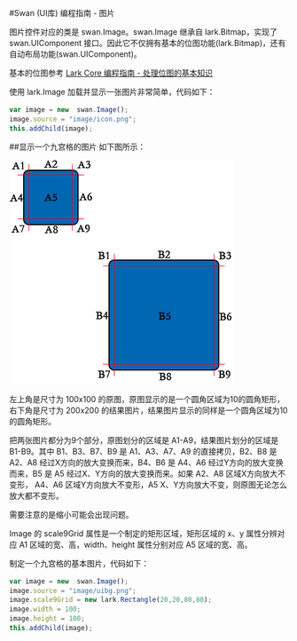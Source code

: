 #Swan (UI库) 编程指南 - 图片

图片控件对应的类是 swan.Image。swan.Image 继承自 lark.Bitmap，实现了 swan.UIComponent 接口。因此它不仅拥有基本的位图功能(lark.Bitmap)，还有自动布局功能(swan.UIComponent)。

基本的位图参考 [Lark Core 编程指南 - 处理位图的基本知识](../core/12-0-bitmap.md)

使用 lark.Image 加载并显示一张图片非常简单，代码如下：

```  TypeScript
var image = new  swan.Image();
image.source = "image/icon.png";
this.addChild(image);
```

##显示一个九宫格的图片
如下图所示：

![](image/7-2-scale9Grid.png)

左上角是尺寸为 100x100 的原图，原图显示的是一个圆角区域为10的圆角矩形，右下角是尺寸为 200x200 的结果图片，结果图片显示的同样是一个圆角区域为10的圆角矩形。

把两张图片都分为9个部分，原图划分的区域是 A1-A9，结果图片划分的区域是 B1-B9。其中 B1、B3、B7、B9 是 A1、A3、A7、A9 的直接拷贝，B2、B8 是 A2、A8 经过X方向的放大变换而来，B4、B6 是 A4、A6 经过Y方向的放大变换而来，B5 是 A5 经过X、Y方向的放大变换而来。如果 A2、A8 区域X方向放大不变形， A4、A6 区域Y方向放大不变形，A5 X、Y方向放大不变，则原图无论怎么放大都不变形。

需要注意的是缩小可能会出现问题。

Image 的 scale9Grid 属性是一个制定的矩形区域，矩形区域的 x、y 属性分辨对应 A1 区域的宽、高，width、height 属性分别对应 A5 区域的宽、高。

制定一个九宫格的基本图片，代码如下：

```  TypeScript
var image = new  swan.Image();
image.source = "image/uibg.png";
image.scale9Grid = new lark.Rectangle(20,20,80,80);
image.width = 100;
image.height = 100;
this.addChild(image);
```